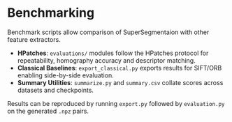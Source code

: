 # Benchmarking

Benchmark scripts allow comparison of SuperSegmentaion with other feature extractors.

- **HPatches**: `evaluations/` modules follow the HPatches protocol for repeatability, homography accuracy and descriptor matching.
- **Classical Baselines**: `export_classical.py` exports results for SIFT/ORB enabling side-by-side evaluation.
- **Summary Utilities**: `summarize.py` and `summary.csv` collate scores across datasets and checkpoints.

Results can be reproduced by running `export.py` followed by `evaluation.py` on the generated `.npz` pairs.

